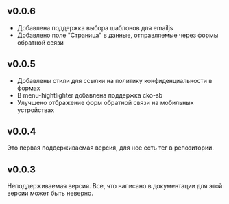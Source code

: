 ## v0.0.6 ##
* Добавлена поддержка выбора шаблонов для emailjs
* Добавлено поле "Страница" в данные, отправляемые через формы обратной связи

## v0.0.5 ##
* Добавлены стили для ссылки на политику конфиденциальности в формах
* В menu-hightlighter добавлена поддержка cko-sb
* Улучшено отбражение форм обратной связи на мобильных устройствах

## v0.0.4 ##
Это первая поддерживаемая версия, для нее есть тег в репозитории.

## v0.0.3 ##
Неподдерживаемая версия. Все, что написано в документации для этой версии может быть неверно.
